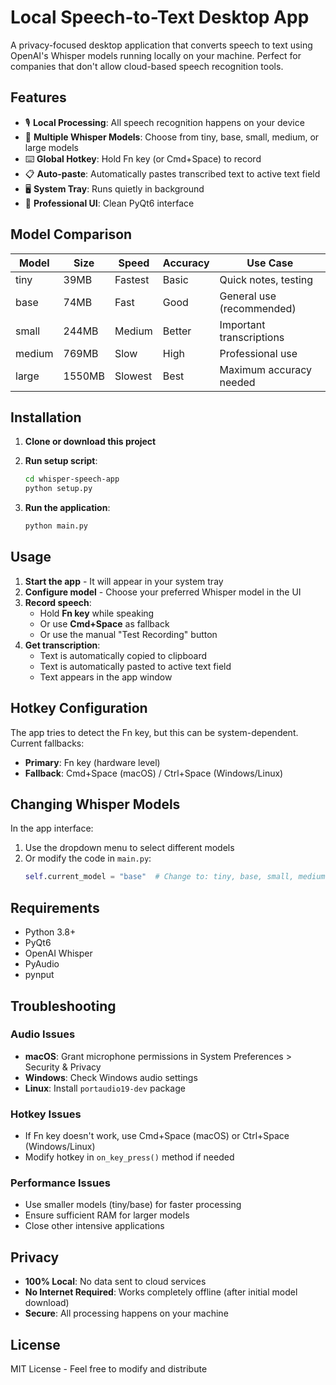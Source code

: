 # Local Speech-to-Text Desktop App

A privacy-focused desktop application that converts speech to text using OpenAI's Whisper models running locally on your machine. Perfect for companies that don't allow cloud-based speech recognition tools.

## Features

- 🎙️ **Local Processing**: All speech recognition happens on your device
- 🔄 **Multiple Whisper Models**: Choose from tiny, base, small, medium, or large models
- ⌨️ **Global Hotkey**: Hold Fn key (or Cmd+Space) to record
- 📋 **Auto-paste**: Automatically pastes transcribed text to active text field
- 🖥️ **System Tray**: Runs quietly in background
- 🎨 **Professional UI**: Clean PyQt6 interface

## Model Comparison

| Model  | Size | Speed | Accuracy | Use Case |
|--------|------|-------|----------|----------|
| tiny   | 39MB | Fastest | Basic | Quick notes, testing |
| base   | 74MB | Fast | Good | General use (recommended) |
| small  | 244MB | Medium | Better | Important transcriptions |
| medium | 769MB | Slow | High | Professional use |
| large  | 1550MB | Slowest | Best | Maximum accuracy needed |

## Installation

1. **Clone or download this project**
2. **Run setup script**:
   ```bash
   cd whisper-speech-app
   python setup.py
   ```

3. **Run the application**:
   ```bash
   python main.py
   ```

## Usage

1. **Start the app** - It will appear in your system tray
2. **Configure model** - Choose your preferred Whisper model in the UI
3. **Record speech**:
   - Hold **Fn key** while speaking
   - Or use **Cmd+Space** as fallback
   - Or use the manual "Test Recording" button
4. **Get transcription**:
   - Text is automatically copied to clipboard
   - Text is automatically pasted to active text field
   - Text appears in the app window

## Hotkey Configuration

The app tries to detect the Fn key, but this can be system-dependent. Current fallbacks:
- **Primary**: Fn key (hardware level)
- **Fallback**: Cmd+Space (macOS) / Ctrl+Space (Windows/Linux)

## Changing Whisper Models

In the app interface:
1. Use the dropdown menu to select different models
2. Or modify the code in `main.py`:
   ```python
   self.current_model = "base"  # Change to: tiny, base, small, medium, large
   ```

## Requirements

- Python 3.8+
- PyQt6
- OpenAI Whisper
- PyAudio
- pynput

## Troubleshooting

### Audio Issues
- **macOS**: Grant microphone permissions in System Preferences > Security & Privacy
- **Windows**: Check Windows audio settings
- **Linux**: Install `portaudio19-dev` package

### Hotkey Issues
- If Fn key doesn't work, use Cmd+Space (macOS) or Ctrl+Space (Windows/Linux)
- Modify hotkey in `on_key_press()` method if needed

### Performance Issues
- Use smaller models (tiny/base) for faster processing
- Ensure sufficient RAM for larger models
- Close other intensive applications

## Privacy

- **100% Local**: No data sent to cloud services
- **No Internet Required**: Works completely offline (after initial model download)
- **Secure**: All processing happens on your machine

## License

MIT License - Feel free to modify and distribute